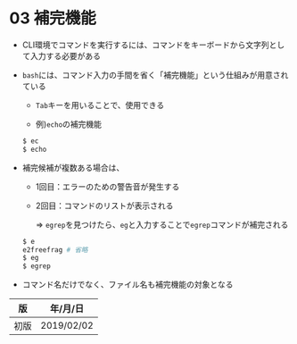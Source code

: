 03 補完機能
==========

* CLI環境でコマンドを実行するには、コマンドをキーボードから文字列として入力する必要がある

* `bash`には、コマンド入力の手間を省く「補完機能」という仕組みが用意されている

  * `Tab`キーを用いることで、使用できる

  * 例)`echo`の補完機能

  ```bash
  $ ec
  $ echo
  ```

* 補完候補が複数ある場合は、

  * 1回目：エラーのための警告音が発生する

  * 2回目：コマンドのリストが表示される

    => `egrep`を見つけたら、`eg`と入力することで`egrep`コマンドが補完される

  ```bash
  $ e
  e2freefrag # 省略
  $ eg
  $ egrep
  ```

* コマンド名だけでなく、ファイル名も補完機能の対象となる



| 版 |  年/月/日 |
|----|----------|
|初版|2019/02/02|
